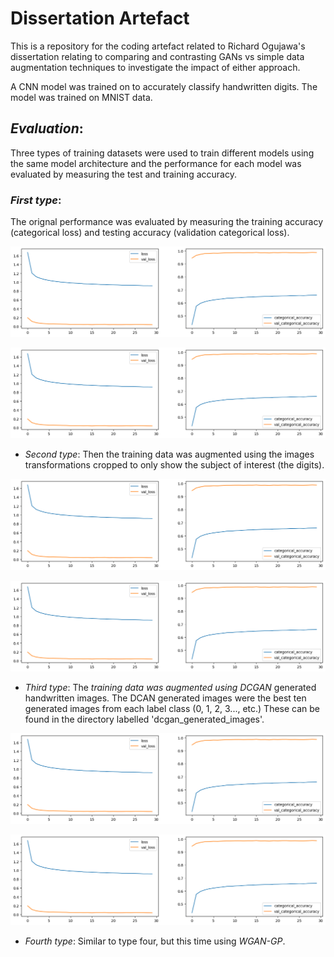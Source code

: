 # Dissertation Artefact

This is a repository for the coding artefact related to Richard Ogujawa's dissertation relating to comparing and contrasting GANs vs simple data augmentation techniques to investigate the impact of either approach.

A CNN model was trained on to accurately classify handwritten digits. The model was trained on MNIST data.

## _Evaluation_:

Three types of training datasets were used to train different models using the same model architecture and the performance for each model was evaluated by measuring the test and training accuracy.

### _First type_:

The orignal performance was evaluated by measuring the training accuracy (categorical loss) and testing accuracy (validation categorical loss).

![Original Data Model's Results](https://raw.githubusercontent.com/RichardOgujawa/dissertation_artefact/main/images/history10_aug.png)

![Original Data Model's Results](https://raw.githubusercontent.com/RichardOgujawa/dissertation_artefact/main/images/history10_aug.png)

- _Second type_: Then the training data was augmented using the images transformations cropped to only show the subject of interest (the digits).

![Data Augmented Model's Results](https://raw.githubusercontent.com/RichardOgujawa/dissertation_artefact/main/images/history10_aug.png)

![Data Augmented Model's Results](https://raw.githubusercontent.com/RichardOgujawa/dissertation_artefact/main/images/history10_aug.png)

- _Third type_: The _training data was augmented using DCGAN_ generated handwritten images. The DCAN generated images were the best ten generated images from each label class (0, 1, 2, 3..., etc.) These can be found in the directory labelled 'dcgan_generated_images'.

![Data Augmented Model's Results](https://raw.githubusercontent.com/RichardOgujawa/dissertation_artefact/main/images/history10_aug.png)

![Data Augmented Model's Results](https://raw.githubusercontent.com/RichardOgujawa/dissertation_artefact/main/images/history10_aug.png)

- _Fourth type_: Similar to type four, but this time using _WGAN-GP_.
